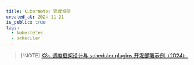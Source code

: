 ```yaml
---
title: Kubernetes 调度框架
created_at: 2024-11-21
is_public: true
tags:
  - kubernetes
  - scheduler
---
```


> [!NOTE] [K8s 调度框架设计与 scheduler plugins 开发部署示例（2024）](https://arthurchiao.art/blog/k8s-scheduling-plugins-zh/)

